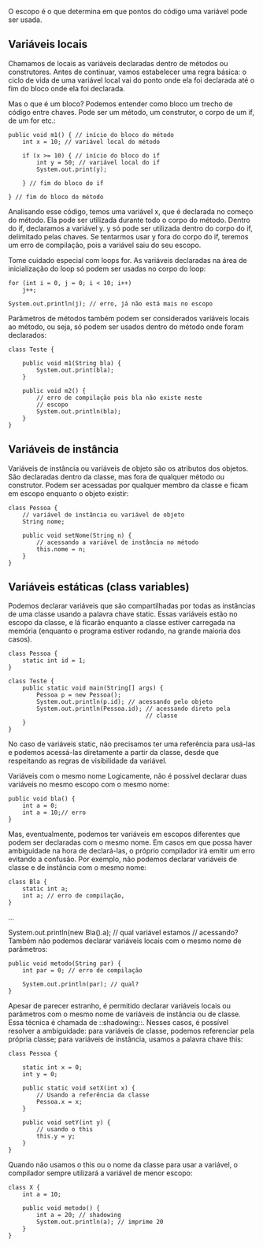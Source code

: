 O escopo é o que determina em que pontos do código uma variável pode ser usada.

## Variáveis locais
Chamamos de locais as variáveis declaradas dentro de métodos ou construtores. Antes de continuar, vamos estabelecer uma regra básica: o ciclo de vida de uma variável local vai do ponto onde ela foi declarada até o fim do bloco onde ela foi declarada.

Mas o que é um bloco? Podemos entender como bloco um trecho de código entre chaves. Pode ser um método, um construtor, o corpo de um if, de um for etc.:

```
public void m1() { // início do bloco do método
    int x = 10; // variável local do método

    if (x >= 10) { // início do bloco do if
        int y = 50; // variável local do if
        System.out.print(y);

    } // fim do bloco do if

} // fim do bloco do método

```
Analisando esse código, temos uma variável x, que é declarada no começo do método. Ela pode ser utilizada durante todo o corpo do método. Dentro do if, declaramos a variável y. y só pode ser utilizada dentro do corpo do if, delimitado pelas chaves. Se tentarmos usar y fora do corpo do if, teremos um erro de compilação, pois a variável saiu do seu escopo.

Tome cuidado especial com loops for. As variáveis declaradas na área de inicialização do loop só podem ser usadas no corpo do loop:

```
for (int i = 0, j = 0; i < 10; i++)
    j++;

System.out.println(j); // erro, já não está mais no escopo
```
Parâmetros de métodos também podem ser considerados variáveis locais ao método, ou seja, só podem ser usados dentro do método onde foram declarados:

```
class Teste {

    public void m1(String bla) {
        System.out.print(bla);
    }

    public void m2() {
        // erro de compilação pois bla não existe neste
        // escopo
        System.out.println(bla);
    }
}
```
    
## Variáveis de instância
Variáveis de instância ou variáveis de objeto são os atributos dos objetos. São declaradas dentro da classe, mas fora de qualquer método ou construtor. Podem ser acessadas por qualquer membro da classe e ficam em escopo enquanto o objeto existir:

```
class Pessoa {
    // variável de instância ou variável de objeto
    String nome;

    public void setNome(String n) {
        // acessando a variável de instância no método
        this.nome = n;
    }
}

```
## Variáveis estáticas (class variables)
Podemos declarar variáveis que são compartilhadas por todas as instâncias de uma classe usando a palavra chave static. Essas variáveis estão no escopo da classe, e lá ficarão enquanto a classe estiver carregada na memória (enquanto o programa estiver rodando, na grande maioria dos casos).

```
class Pessoa {
    static int id = 1;
}

class Teste {
    public static void main(String[] args) {
        Pessoa p = new Pessoa();
        System.out.println(p.id); // acessando pelo objeto
        System.out.println(Pessoa.id); // acessando direto pela
                                       // classe
    }
}
```

No caso de variáveis static, não precisamos ter uma referência para usá-las e podemos acessá-las diretamente a partir da classe, desde que respeitando as regras de visibilidade da variável.

Variáveis com o mesmo nome
Logicamente, não é possível declarar duas variáveis no mesmo escopo com o mesmo nome:

```
public void bla() {
    int a = 0;
    int a = 10;// erro
}
```

Mas, eventualmente, podemos ter variáveis em escopos diferentes que podem ser declaradas com o mesmo nome. Em casos em que possa haver ambiguidade na hora de declará-las, o próprio compilador irá emitir um erro evitando a confusão. Por exemplo, não podemos declarar variáveis de classe e de instância com o mesmo nome:

```
class Bla {
    static int a;
    int a; // erro de compilação,
}
```
...

System.out.println(new Bla().a); // qual variável estamos
                                 // acessando?
Também não podemos declarar variáveis locais com o mesmo nome de parâmetros:

```
public void metodo(String par) {
    int par = 0; // erro de compilação

    System.out.println(par); // qual?
}
```
Apesar de parecer estranho, é permitido declarar variáveis locais ou parâmetros com o mesmo nome de variáveis de instância ou de classe. Essa técnica é chamada de ::shadowing::. Nesses casos, é possível resolver a ambiguidade: para variáveis de classe, podemos referenciar pela própria classe; para variáveis de instância, usamos a palavra chave this:

```
class Pessoa {

    static int x = 0;
    int y = 0;

    public static void setX(int x) {
        // Usando a referência da classe
        Pessoa.x = x;
    }

    public void setY(int y) {
        // usando o this
        this.y = y;
    }
}
```
Quando não usamos o this ou o nome da classe para usar a variável, o compilador sempre utilizará a variável de menor escopo:

```
class X {
    int a = 10;

    public void metodo() {
        int a = 20; // shadowing
        System.out.println(a); // imprime 20
    }
}
```